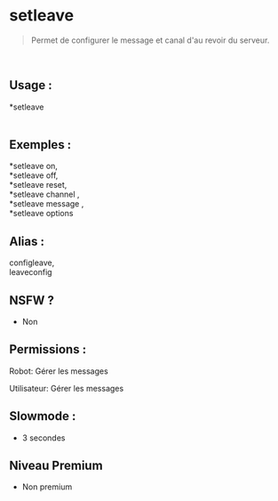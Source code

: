 # setleave

> Permet de configurer le message et canal d'au revoir du serveur.

<br>

## Usage :

*setleave <option> <argument> 

## Exemples :

*setleave on,
<br>*setleave off,
<br>*setleave reset,
<br>*setleave channel <mention>,
<br>*setleave message <message>,
<br>*setleave options

## Alias :

configleave,
<br>leaveconfig

## NSFW ?

- Non

## Permissions :

Robot: Gérer les messages
<br>

Utilisateur: Gérer les messages

## Slowmode :

- 3 secondes

## Niveau Premium

- Non premium